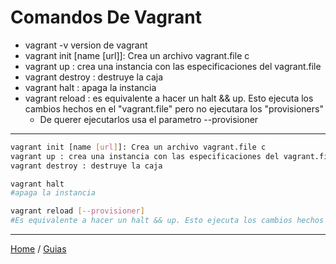 # Comandos De Vagrant

- vagrant -v version de vagrant
- vagrant init [name [url]]: Crea un archivo vagrant.file c
- vagrant up : crea una instancia con las especificaciones del vagrant.file
- vagrant destroy : destruye la caja
- vagrant halt : apaga la instancia
- vagrant reload : es equivalente a hacer un halt && up. Esto ejecuta los cambios hechos en el "vagrant.file" pero no ejecutara los "provisioners"
  - De querer ejecutarlos usa el parametro --provisioner

-----

``` bash
vagrant init [name [url]]: Crea un archivo vagrant.file c
vagrant up : crea una instancia con las especificaciones del vagrant.file
vagrant destroy : destruye la caja

vagrant halt
#apaga la instancia

vagrant reload [--provisioner]
#Es equivalente a hacer un halt && up. Esto ejecuta los cambios hechos en el "vagrant.file" pero no ejecutara los "provisioners" De querer ejecutarlos usa el parametro --provisioner

```

-----

[Home](../README.md) / [Guias](<./indice.md>)
